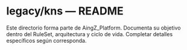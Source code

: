 # legacy/kns — README

Este directorio forma parte de AingZ_Platform. Documenta su objetivo dentro del RuleSet, arquitectura y ciclo de vida. Completar detalles específicos según corresponda.
